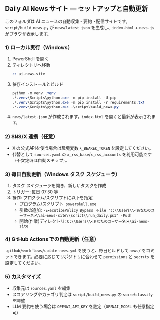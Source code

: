 ## Daily AI News サイト — セットアップと自動更新

このフォルダは AI ニュースの自動収集・要約・配信サイトです。`script/build_news.py` が `news/latest.json` を生成し、`index.html` + `news.js` がブラウザ表示します。

### 1) ローカル実行（Windows）
1. PowerShell を開く
2. ディレクトリへ移動
   ```powershell
   cd ai-news-site
   ```
3. 依存インストールとビルド
   ```powershell
   python -m venv .venv
   .\.venv\Scripts\python.exe -m pip install -U pip
   .\.venv\Scripts\python.exe -m pip install -r requirements.txt
   .\.venv\Scripts\python.exe .\script\build_news.py
   ```
4. `news/latest.json` が作成されます。`index.html` を開くと最新が表示されます。

### 2) SNS/X 連携（任意）
- X の公式APIを使う場合は環境変数 `X_BEARER_TOKEN` を設定してください。
- 代替として `sources.yaml` の `x_rss_base`/`x_rss_accounts` を利用可能です（不安定時は自動スキップ）。

### 3) 毎日自動更新（Windows タスク スケジューラ）
1. タスク スケジューラを開き、新しいタスクを作成
2. トリガー: 毎日 07:30 等
3. 操作: プログラム/スクリプトに以下を指定
   - プログラム/スクリプト: `powershell.exe`
   - 引数の追加: `-ExecutionPolicy Bypass -File "C:\\Users\\<あなたのユーザー名>\\ai-news-site\\script\\run_daily.ps1" -Push`
   - 開始(作業)ディレクトリ: `C:\\Users\\<あなたのユーザー名>\\ai-news-site`

### 4) GitHub Actions での自動更新（任意）
`.github/workflows/update-news.yml` を使うと、毎日ビルドして `news/` をコミットできます。必要に応じてリポジトリに合わせて `permissions` と `secrets` を設定してください。

### 5) カスタマイズ
- 収集元は `sources.yaml` を編集
- スコアリングやカテゴリ判定は `script/build_news.py` の `score`/`classify` を調整
- LLM 要約を使う場合は `OPENAI_API_KEY` を設定（`OPENAI_MODEL` も任意指定可）


